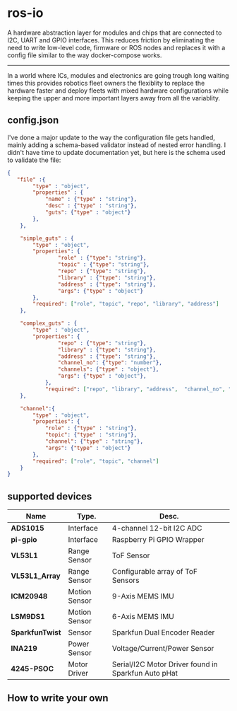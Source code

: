 # ros-io

A hardware abstraction layer for modules and chips that are connected to I2C, UART and GPIO interfaces. This reduces friction by eliminating the need to write low-level code, firmware or ROS nodes and replaces it with a config file similar to the way docker-compose works. 

--- 
In a world where ICs, modules and electronics are going trough long waiting times this provides robotics fleet owners the flexiblity to replace the hardware faster and deploy fleets with mixed hardware configurations while keeping the upper and more important layers away from all the variablity. 

## config.json
I've done a major update to the way the configuration file gets handled, mainly adding a schema-based validator instead of nested error handling.
I didn't have time to update documentation yet, but here is the schema used to validate the file: 

```json
{
   "file" :{
        "type" : "object",
        "properties" : {
            "name" : {"type" : "string"},
            "desc" : {"type" : "string"},
            "guts": {"type" : "object"}
        },
    },

    "simple_guts" : {
        "type" : "object",
        "properties": {
                "role" : {"type": "string"},
                "topic" : {"type": "string"},
                "repo" : {"type": "string"},
                "library" : {"type": "string"},
                "address" : {"type": "string"},
                "args": {"type" : "object"}
        }, 
        "required": ["role", "topic", "repo", "library", "address"]
    }, 

    "complex_guts" : {
        "type" : "object",
        "properties": {
                "repo" : {"type": "string"},
                "library" : {"type": "string"},
                "address" : {"type": "string"},
                "channel_no": {"type": "number"},
                "channels": {"type" : "object"},
                "args": {"type" : "object"},
            }, 
            "required": ["repo", "library", "address",  "channel_no", "channels"]
    },

    "channel":{
        "type" : "object",
        "properties": {
            "role" : {"type" : "string"},
            "topic": {"type" : "string"},
            "channel": {"type" : "string"},
            "args": {"type" : "object"}
        },
        "required": ["role", "topic", "channel"]
    }
}
```

## supported devices
| Name      | Type.  |Desc. 
| ----------- | ----------- | ----------- | 
| **ADS1015** | Interface | 4-channel 12-bit I2C ADC | 
| **pi-gpio** | Interface | Raspberry Pi GPIO Wrapper | 
| **VL53L1** | Range Sensor | ToF Sensor |
| **VL53L1_Array** | Range  Sensor | Configurable array of ToF Sensors |
| **ICM20948** | Motion Sensor | 9-Axis MEMS IMU  |
| **LSM9DS1** | Motion Sensor | 6-Axis MEMS IMU |
| **SparkfunTwist** | Sensor | Sparkfun Dual Encoder Reader |
| **INA219** | Power Sensor | Voltage/Current/Power Sensor |
| **4245-PSOC** | Motor Driver | Serial/I2C Motor Driver found in Sparkfun Auto pHat  

## How to write your own 
